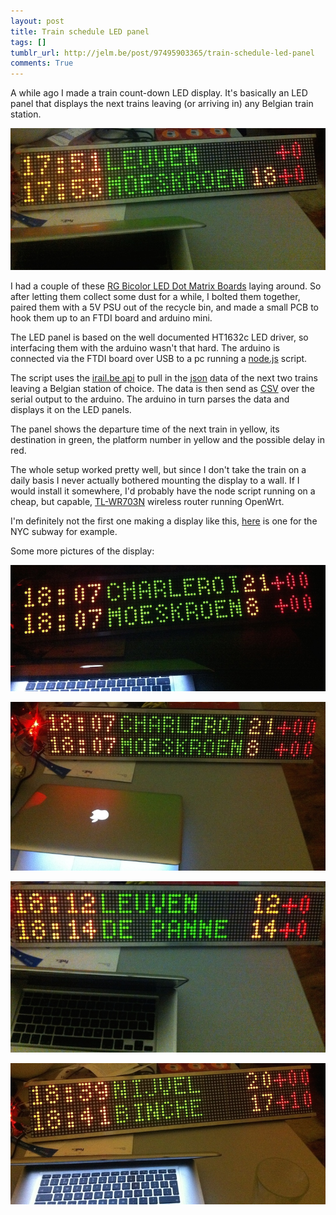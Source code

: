 ```yaml
---
layout: post
title: Train schedule LED panel
tags: []
tumblr_url: http://jelm.be/post/97495903365/train-schedule-led-panel
comments: True
---
```

A while ago I made a train count-down LED display. It's basically an LED panel that displays the next trains leaving (or arriving in) any Belgian train station.

![Led Panel 1](/images/2014-09-14-train-schedule-led-panel-1.jpg)
<!--more-->

I had a couple of these [RG Bicolor LED Dot Matrix Boards](http://www.sureelectronics.net/goods.php?id=1122) laying around. So after letting them collect some dust for a while, I bolted them together, paired them with a 5V PSU out of the recycle bin, and made a small PCB to hook them up to an FTDI board and arduino mini.

The LED panel is based on the well documented HT1632c LED driver, so interfacing them with the arduino wasn't that hard. The arduino is connected via the FTDI board over USB to a pc running a [node.js](http://nodejs.org/) script.

The script uses the [irail.be api](http://project.irail.be/wiki/API/APIv1) to pull in the [json](http://en.wikipedia.org/wiki/JSON) data of the next two trains leaving a Belgian station of choice. The data is then send as [CSV](http://en.wikipedia.org/wiki/Comma-separated_values) over the serial output to the arduino. The arduino in turn parses the data and displays it on the LED panels.

The panel shows the departure time of the next train in yellow, its destination in green, the platform number in yellow and the possible delay in red.

The whole setup worked pretty well, but since I don't take the train on a daily basis I never actually bothered mounting the display to a wall. If I would install it somewhere, I'd probably have the node script running on a cheap, but capable, [TL-WR703N](http://wiki.openwrt.org/toh/tp-link/tl-wr703n) wireless router running OpenWrt.

I'm definitely not the first one making a display like this, [here](https://trmm.net/MTA_Countdown_Clock) is one for the NYC subway for example.

Some more pictures of the display:

![Led Panel 2](/images/2014-09-14-train-schedule-led-panel-2.jpg)

![Led Panel 3](/images/2014-09-14-train-schedule-led-panel-3.jpg)

![Led Panel 4](/images/2014-09-14-train-schedule-led-panel-4.jpg)

![Led Panel 5](/images/2014-09-14-train-schedule-led-panel-5.jpg)
